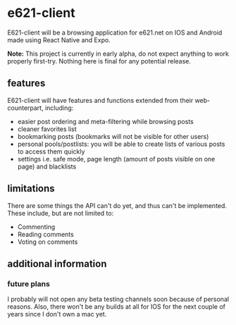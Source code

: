 # e621-client
E621-client will be a browsing application for e621.net on IOS and Android made using React Native and Expo.

**Note:** This project is currently in early alpha, do not expect anything to work properly first-try. Nothing here is final for any potential release.

## features
E621-client will have features and functions extended from their web-counterpart, including:
- easier post ordering and meta-filtering while browsing posts
- cleaner favorites list
- bookmarking posts (bookmarks will not be visible for other users)
- personal pools/postlists: you will be able to create lists of various posts to access them quickly
- settings i.e. safe mode, page length (amount of posts visible on one page) and blacklists

## limitations
There are some things the API can't do yet, and thus can't be implemented. These include, but are not limited to:
- Commenting
- Reading comments 
- Voting on comments

## additional information
### future plans
I probably will not open any beta testing channels soon because of personal reasons. Also, there won't be any builds at all for IOS for the next couple of years since I don't own a mac yet.
